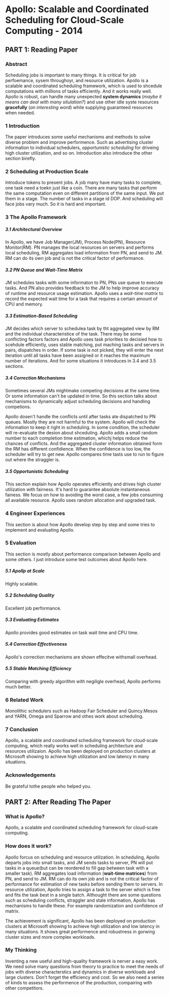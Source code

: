 # Apollo: Scalable and Coordinated Scheduling for Cloud-Scale Computing - 2014

## PART 1:  Reading Paper

### Abstract

Scheduling jobs is important to many things. It is critical for job perfoemance, sysem throughoyr, and resource utilization. Apollo is a scalable and coordinated scheduling framework, which is used to shcedule computations with millions of tasks efficiently. And it works really well. Apollo is robust, can handle many unexpected **system dynamics** (*maybe it means can deal with many situlation?*)  and use other idle syste resources **gracefully** (*an interesting word*) while supplying guaranteed resources when needed.

### 1 Introduction

The paper introduces some useful mechanisms and methods to solve diverse problem and improve performence. Such as advertising cluster information to individual schedulers, *opportunistic scheduling* for driveing high cluster utilization, and so on. Introduction also introduce the other section birefly.

### 2 Scheduling at Production Scale

Introduce tokens to present jobs. A job many have many tasks to complete, one task need a toekn just like a coin. There are many tasks that perform the same computation even on different partitions of the same input. We put them in a stage. The number of tasks in a stage id DOP. And scheduling will face jobs vary much. So it is hard and important.

### 3 The Apollo Framework

##### 3.1 Architectural Overview

In Apollo, we have Job Manager(JM),  Process Node(PN), Resource Monitor(RM). PN manages the local resources on servers and performs local scheduling, RM aggregates load information from PN, and send to JM. RM can do its own job and is not the critical factor of performance.

##### 3.2 PN Queue and Wait-Time Matrix

JM schedules tasks with some informaton to PN, PNs use queue to execute tasks. And PN also provides feedback to the JM to help improve accuracy of runtime and resource usage estimation. Apollo uses a *wait-time matrix* to record the expected wait time for a task that requires a certain amount of CPU and memory. 

##### 3.3 Estimation-Based Scheduling

JM decides which server to schedulea task by tht aggregated view by RM and the individual characteristice of the task. There may be some conflicting factors factors and Apollo uses task priorities to decisied how to scehdule efficiently, uses stable matching, put maching tasks and servers in pairs, dispatches in order. If some task is not picked, they will enter the next iteration until all tasks have been assigned or it reaches the maximum number of iterations. And for some situations it introduces in 3.4 and 3.5 sections.

##### 3.4 Correction Mechanisms

Sometimes several JMs mightmake competing decisions at the same time. Or some information can't be updated in time. So this section talks about mechanisms to dynamically adjust scheduling decisions and handling competions.

Apollo dosen't handle the conflicts until after tasks ate dispatched to PN queues. Mostly they are not harmful to the system. Apollo will check the information to keep it right in scheduling.  In some condition, the scheduler will re-evaluate the desion about shceduling. Apollo adds a small random number to each completion time estimation, whichj helps reduce the chances of conflicts. And the aggregated cluster information obtained form the RM has different confidience. When the confidence is too low, the scheduler will try to get new. Apollo compares time tasts use to run to figure out where the straggler is.

##### 3.5 Opportunistic Scheduling

This section explain how Apollo operates efficiently and drives high cluster utilization with fairness. It's hard to guarantee absolute instantaneous fainess. We focus on how to avoiding the worst case, a few jobs consuming all available resource. Apollo uses random allocation and upgraded task.

### 4 Engineer Experiences

This section is about how Apollo develop step by step and some tries to implement and evaluating Apollo.

### 5 Evaluation

This section is mostly about performance comparison between Apollo and some others. I just introduce some test outcomes about Apollo here.

##### 5.1 Apollp at Scale

Highly scalable.

##### 5.2 Scheduling Quality

Excellent job performance.

##### 5.3 Evaluating Estimates

Apollo provides good estimates on task wait time and CPU time.

##### 5.4 Correction Effectiveness

Apollo's correction mechanisms are shown effecitve withsmall overhead.

##### 5.5 Stable Matching Efficiency

Comparing with greedy algorithm with negiligle overhead, Apollo performs much better.

### 6 Related Work

Monolithic schedulers such as Hadoop Fair Scheduler and Quincy.Mesos and YARN, Omega and Sparrow and othes work about scheduling.

### 7 Conclusion

Apollo, a scalable and coordinated scheduling framework for cloud-scale computing, which really works well in scheduling architecture and resources utilizaion. Apollo has been deployed on production clusters at Microsoft showing to achieve high utilization and low latency in many situations.

### Acknowledgements
Be grateful tothe  people who helped you.

## PART 2: After Reading The Paper

### What is Apollo?

Apollo, a scalable and coordinated scheduling framework for cloud-scale computing.

### How does it work?

Apollo forcus on scheduling and resource utilization. In scheduling, Apollo departs jobs into small tasks, and JM sends tasks to server, PN will put tasks in a queue(but can be reordered to fill gap between task with a smaller task). RM aggregates load information (**wait-time matrices**) from PN, and send to JM. RM can do its own job and is not the critical factor of performance for estimation of new tasks before sending them to servers. In resource utilization, Apollo tries to assign a task to the server which is free and fits the task best in a single batch. Althought there are some questions such as scheduling conflicts, straggler and stale information, Apollo has mechanisms to handle these. For example randomization and confidence of matrix.

The achievement is significant, Apollo has been deployed on production clusters at Microsoft showing to achieve high utilization and low latency in many situations. It shows great performence and robustness in gorwing cluster sizes and more complex workloads.

### My Thinking

Inventing a new useful and high-quality framework is nerver a easy work. We need solve many questions from theory to practice to meet the needs of jobs with diverse characterstics and dynamics in diverse workloads and large clusters. Don't forget the efficiency and cost. So we also need a series of kinds to assess the performence of the production, compairing with other competitors.
